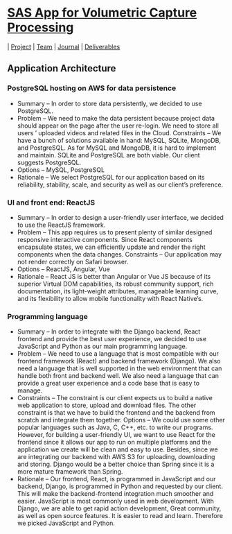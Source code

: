 # [SAS App for Volumetric Capture Processing](https://teamz-comp523.github.io/vcp/index.html) 

| [Project](https://teamz-comp523.github.io/vcp/project.html) | [Team](https://teamz-comp523.github.io/vcp/team.html) | [Journal](https://teamz-comp523.github.io/vcp/journal.html) | [Deliverables](https://teamz-comp523.github.io/vcp/deliverables.html)

## Application Architecture
### PostgreSQL hosting on AWS for data persistence
- Summary – In order to store data persistently, we decided to use PostgreSQL. 
- Problem – We need to make the data persistent because project data should appear on the page after the user re-login. We need to store all users ’ uploaded videos and related files in the Cloud.
Constraints – We have a bunch of solutions available in hand: MySQL, SQLite, MongoDB, and PostgreSQL. As for MySQL and MongoDB, it is hard to implement and maintain. SQLite and PostgreSQL are both viable. Our client suggests PostgreSQL.
- Options – MySQL, PostgreSQL
- Rationale – We select PostgreSQL for our application based on its reliability, stability, scale, and security as well as our client’s preference.

### UI and front end: ReactJS
- Summary – In order to design a user-friendly user interface, we decided to use the ReactJS framework.
- Problem – This app requires us to present plenty of similar designed responsive interactive components. Since React components encapsulate states, we can efficiently update and render the right components when the data changes.
Constraints – Our application may not render correctly on Safari browser.
- Options – ReactJS, Angular, Vue
- Rationale – React JS is better than Angular or Vue JS because of its superior Virtual DOM capabilities, its robust community support, rich documentation, its light-weight attributes, manageable learning curve, and its flexibility to allow mobile functionality with React Native’s.

### Programming language
- Summary – In order to integrate with the Django backend, React frontend and provide the best user experience, we decided to use JavaScript and Python as our main programming language.
- Problem – We need to use a language that is most compatible with our frontend framework (React) and backend framework (Django). We also need a language that is well supported in the web environment that can handle both front and backend well. We also need a language that can provide a great user experience and a code base that is easy to manage.
- Constraints – The constraint is our client expects us to build a native web application to store, upload and download files. The other constraint is that we have to build the frontend and the backend from scratch and integrate them together.
Options – We could use some other popular languages such as Java, C, C++, etc. to write our programs. However, for building a user-friendly UI, we want to use React for the frontend since it allows our app to run on multiple platforms and the application we create will be clean and easy to use. Besides, since we are integrating our backend with AWS S3 for uploading, downloading and storing. Django would be a better choice than Spring since it is a more mature framework than Spring.
- Rationale – Our frontend, React, is programmed in JavaScript and our backend, Django, is programmed in Python and requested by our client. This will make the backend-frontend integration much smoother and easier. JavaScript is most commonly used in web development. With Django, we are able to get rapid action development, Great community, as well as open source features. It is easier to read and learn. Therefore we picked JavaScript and Python.